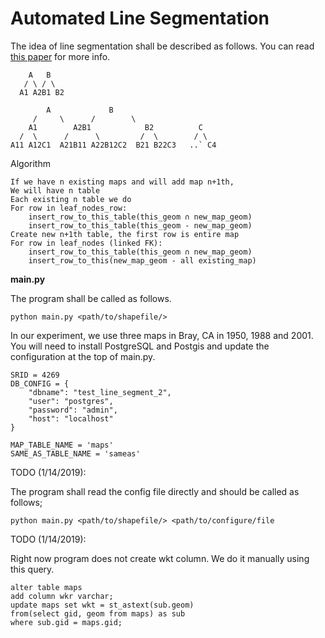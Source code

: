 # Automated Line Segmentation

The idea of line segmentation shall be described as follows. You can read [this paper](http://usc-isi-i2.github.io/papers/lin18.pdf) for more info.

```
    A   B
   / \ / \
  A1 A2B1 B2   
```
```
        A             B
     /     \      /        \
    A1        A2B1            B2          C
  /  \      /      \         /  \        / \ 
A11 A12C1  A21B11 A22B12C2  B21 B22C3   ..` C4
```

Algorithm
```
If we have n existing maps and will add map n+1th, 
We will have n table
Each existing n table we do
For row in leaf_nodes_row:
    insert_row_to_this_table(this_geom ∩ new_map_geom)
    insert_row_to_this_table(this_geom - new_map_geom)
Create new n+1th table, the first row is entire map
For row in leaf_nodes (linked FK):
    insert_row_to_this_table(this_geom ∩ new_map_geom)
    insert_row_to_this(new_map_geom - all existing_map)
```

**main.py**

The program shall be called as follows.

```python main.py <path/to/shapefile/>```

In our experiment, we use three maps in Bray, CA in 1950, 1988 and 2001. You will need to install PostgreSQL and Postgis and update the configuration at the top of main.py.

```
SRID = 4269
DB_CONFIG = {
    "dbname": "test_line_segment_2",
    "user": "postgres",
    "password": "admin",
    "host": "localhost"
}

MAP_TABLE_NAME = 'maps'
SAME_AS_TABLE_NAME = 'sameas'
```

TODO (1/14/2019):

The program shall read the config file directly and should be called as follows;

```python main.py <path/to/shapefile/> <path/to/configure/file```

TODO (1/14/2019):

Right now program does not create wkt column. We do it manually using this query.

```
alter table maps
add column wkr varchar;
update maps set wkt = st_astext(sub.geom)
from(select gid, geom from maps) as sub
where sub.gid = maps.gid;
```

